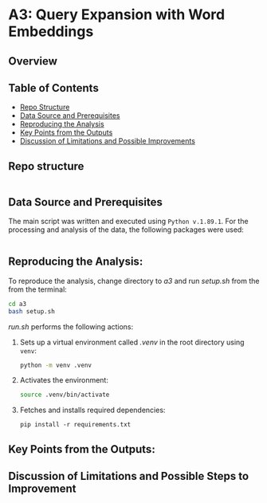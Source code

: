 # A3: Query Expansion with Word Embeddings
## Overview

## Table of Contents

- [Repo Structure](#repo-structure)
- [Data Source and Prerequisites](#data-source-and-prerequisites)
- [Reproducing the Analysis](#reproducing-the-analysis)
- [Key Points from the Outputs](#key-points-from-the-outputs)
- [Discussion of Limitations and Possible Improvements](#discussion-of-limitations-and-possible-improvements)

## Repo structure

```bash

```

## Data Source and Prerequisites


The main script was written and executed using ```Python v.1.89.1```. 
For the processing and analysis of the data, the following packages were used:

```

```

## Reproducing the Analysis:

To reproduce the analysis, change directory to *a3* and run *setup.sh* from the from the terminal:
```bash
cd a3
bash setup.sh
``` 
*run.sh* performs the following actions:
1. Sets up a virtual environment called *.venv* in the root directory using ```venv```:
    ```sh
    python -m venv .venv
    ```
2. Activates the environment:
    ```sh
    source .venv/bin/activate
    ```
3. Fetches and installs required dependencies:
    ```
    pip install -r requirements.txt
    ``` 

## Key Points from the Outputs:

## Discussion of Limitations and Possible Steps to Improvement